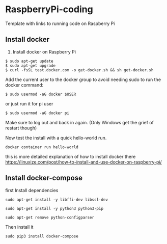 # RaspberryPi-coding
Template with links to running code on Raspberry Pi

## Install docker 
1. Install docker on Raspberry Pi

```
$ sudo apt-get update
$ sudo apt-get upgrade
$ curl -fsSL test.docker.com -o get-docker.sh && sh get-docker.sh
```

Add the current user to the docker group to avoid needing sudo to run the docker command:
```
$ sudo usermod -aG docker $USER 
```
or just run it for pi user

```
$ sudo usermod -aG docker pi
```

Make sure to log out and back in again. (Only Windows get the grief of restart though)


Now test the install with a quick hello-world run.

```
docker container run hello-world
```

this is more detailed explanation of how to install docker there https://linuxize.com/post/how-to-install-and-use-docker-on-raspberry-pi/

## Install docker-compose


first  Install dependencies
```
sudo apt-get install -y libffi-dev libssl-dev

sudo apt-get install -y python3 python3-pip

sudo apt-get remove python-configparser
```
Then install it
```
sudo pip3 install docker-compose
```




